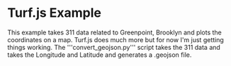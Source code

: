 # Turf.js Example

This example takes 311 data related to Greenpoint, Brooklyn and plots the coordinates on a map.  Turf.js does much more but for now I'm just getting things working.  The '''convert_geojson.py''' script takes the 311 data and takes the Longitude and Latitude and generates a .geojson file.